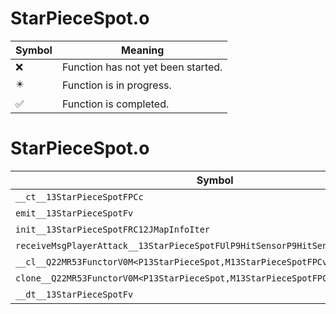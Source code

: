 # StarPieceSpot.o
| Symbol | Meaning 
| ------------- | ------------- 
| :x: | Function has not yet been started. 
| :eight_pointed_black_star: | Function is in progress. 
| :white_check_mark: | Function is completed. 


# StarPieceSpot.o
| Symbol | Decompiled? |
| ------------- | ------------- |
| `__ct__13StarPieceSpotFPCc` | :x: |
| `emit__13StarPieceSpotFv` | :x: |
| `init__13StarPieceSpotFRC12JMapInfoIter` | :x: |
| `receiveMsgPlayerAttack__13StarPieceSpotFUlP9HitSensorP9HitSensor` | :x: |
| `__cl__Q22MR53FunctorV0M<P13StarPieceSpot,M13StarPieceSpotFPCvPv_v>CFv` | :x: |
| `clone__Q22MR53FunctorV0M<P13StarPieceSpot,M13StarPieceSpotFPCvPv_v>CFP7JKRHeap` | :x: |
| `__dt__13StarPieceSpotFv` | :x: |
